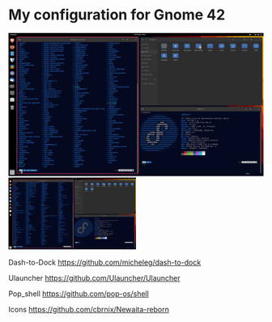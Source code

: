 # My configuration for Gnome 42

![alt text](https://github.com/jacobzielinski/gnome_files/blob/main/screenshot/look.png?raw=true)
<img src="https://github.com/jacobzielinski/gnome_files/blob/main/screenshot/look.png?raw=true" width=50% height=50% />


Dash-to-Dock
https://github.com/micheleg/dash-to-dock

Ulauncher
https://github.com/Ulauncher/Ulauncher

Pop_shell
https://github.com/pop-os/shell

Icons
https://github.com/cbrnix/Newaita-reborn

